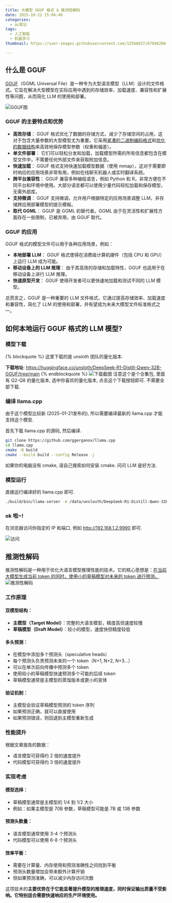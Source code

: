 ```yaml
---
title: 大模型 GGUF 格式 & 推测性解码
date: 2025-10-22 15:04:40
categories:
  - ai笔记
tags:
  - 人工智能
  - 机器学习
thumbnail: https://user-images.githubusercontent.com/12566627/67846280-ebd8b180-fb3b-11e9-809b-157bbad20f2b.jpg

---
```


## 什么是 GGUF

[GGUF](https://github.com/ggml-org/ggml/blob/master/docs/gguf.md)（GGML Universal File）是一种专为大型语言模型（LLM）设计的文件格式。它旨在解决大型模型在实际应用中遇到的存储效率、加载速度、兼容性和扩展性等问题，从而简化 LLM 的使用和部署。

![GGUF图](https://github.com/user-attachments/assets/acb421ab-2608-4875-b9d6-77db822862bd)

### GGUF 的主要特点和优势
* **高效存储**： GGUF 格式优化了数据的存储方式，减少了存储空间的占用，这对于包含大量参数的大型模型尤为重要。它采用<u>紧凑的二进制编码格式</u>和<u>优化的数据结构</u>来高效地保存模型参数（权重和偏差）。
* **单文件部署**： 它们可以轻松分发和加载，加载模型所需的所有信息都包含在模型文件中，不需要任何外部文件来获取附加信息。
* **快速加载**： GGUF 格式支持快速加载模型数据（使用 mmap），这对于需要即时响应的应用场景非常有用，例如在线聊天机器人或实时翻译系统。
* **跨平台兼容性**： GGUF 兼容多种编程语言，例如 Python 和 R，非常方便在不同平台和环境中使用。大部分语言都可以使用少量代码轻松加载和保存模型，无需外部库。
* **支持微调**： GGUF 支持微调，允许用户根据特定的应用场景调整 LLM，并存储跨应用部署模型的提示模板。
* **取代 GGML**： GGUF 是 GGML 的替代者。GGML 由于在灵活性和扩展性方面存在一些限制，已被弃用，由 GGUF 取代。

### GGUF 的应用
GGUF 格式的模型文件可以用于各种应用场景，例如：

* **本地部署 LLM**： GGUF 格式使得在消费级计算机硬件（包括 CPU 和 GPU）上运行 LLM 成为可能。
* **移动设备上的 LLM 推理**： 由于其高效的存储和加载特性，GGUF 也适用于在移动设备上进行 LLM 推理。
* **快速原型开发**： GGUF 使得开发者可以更快速地加载和测试不同的 LLM 模型。

总而言之，GGUF 是一种重要的 LLM 文件格式，它通过提高存储效率、加载速度和兼容性，简化了 LLM 的使用和部署，并有望成为未来大模型文件标准格式之一。

## 如何本地运行 GGUF 格式的 LLM 模型?

### 模型下载
{% blockquote %}
这里下载的是 unsloth 团队的量化版本.

**下载地址**: https://huggingface.co/unsloth/DeepSeek-R1-Distill-Qwen-32B-GGUF/tree/main
{% endblockquote %}
![下载截图](https://github.com/user-attachments/assets/d2e97832-aeff-4258-b17b-d3cc46b715f3)
注意这个是个合集包, 里面有 Q2-Q8 的量化版本, 选中你喜欢的量化版本, 点击这个下载按钮即可. 不需要全部下载.

### 编译 llama.cpp
由于这个模型比较新 (2025-01-21发布的), 所以需要编译最新的 llama.cpp 才能支持这个模型.

首先下载 llama.cpp 的源码, 然后编译.

```bash
git clone https://github.com/ggerganov/llama.cpp
cd llama.cpp
cmake -B build
cmake --build build --config Release -j
```
如果你的电脑没有 cmake, 请自己搜索如何安装 cmake. 问问 LLM 是好方法.

### 模型运行
直接运行编译好的 llama.cpp 即可.

```bash
./build/bin/llama-server -m /data/unslouth/DeepSeek-R1-Distill-Qwen-32B-GGUF/DeepSeek-R1-Distill-Qwen-32B-Q8_0.gguf --host 0.0.0.0 --port 9990
```

### ok 啦~!
在浏览器访问你指定的 IP 和端口, 例如 http://192.168.1.2:9990 即可.

![访问](https://github.com/user-attachments/assets/ed52a479-b540-4625-b7c9-e2ab22070b14)


## 推测性解码
推测性解码是一种用于优化大语言模型推理性能的技术。它的核心思想是：<u>在当前大模型生成当前 token 的同时，使用小的草稿模型对未来的 token 进行预测。</u>
![推测性解码](https://github.com/user-attachments/assets/c0b33ae6-0ee0-40c4-b18d-2d62bdd22f25)
### 工作原理

#### 双模型结构：

* **主模型（Target Model）**：完整的大语言模型，精度高但速度较慢
* **草稿模型（Draft Model）**：较小的模型，速度快但精度较低

#### 多头预测：

* 在模型中添加多个预测头（speculative heads）
* 每个预测头负责预测未来的一个 token（N+1, N+2, N+3...）
* 可以在单次前向传播中预测多个 token
* 使用较小的草稿模型快速预测多个可能的后续 token
* 草稿模型通常是主模型的蒸馏版本或更小的变体

#### 验证机制：

* 主模型会验证草稿模型预测的 token 序列
* 如果预测正确，就可以直接使用
* 如果预测错误，则回退到主模型重新生成

### 性能提升
根据文章报告的数据：

* 语言模型可获得约 2 倍的速度提升
* 代码模型可获得约 3 倍的速度提升

### 实现考虑

#### 模型选择：

* 草稿模型通常是主模型的 1/4 到 1/2 大小
* 例如：如果主模型是 70B 参数，草稿模型可能是 7B 或 13B 参数

#### 预测头数量：

* 语言模型通常使用 3-4 个预测头
* 代码模型可以使用 6-8 个预测头

#### 效率平衡：

* 需要在计算量、内存使用和预测准确性之间找到平衡
* 预测头数量增加会带来额外计算开销
* 但如果预测准确，可以减少内存访问次数

这项技术的**主要优势在于它能显著提升模型的推理速度，同时保证输出质量不受影响。它特别适合需要快速响应的生产环境使用。**
